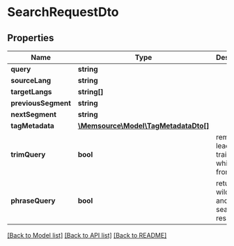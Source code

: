 # SearchRequestDto

## Properties
Name | Type | Description | Notes
------------ | ------------- | ------------- | -------------
**query** | **string** |  | 
**sourceLang** | **string** |  | 
**targetLangs** | **string[]** |  | [optional] 
**previousSegment** | **string** |  | [optional] 
**nextSegment** | **string** |  | [optional] 
**tagMetadata** | [**\Memsource\Model\TagMetadataDto[]**](TagMetadataDto.md) |  | [optional] 
**trimQuery** | **bool** | remove leading and trailing whitespace from query | [optional] 
**phraseQuery** | **bool** | return both wildcard and exact search results | [optional] 

[[Back to Model list]](../README.md#documentation-for-models) [[Back to API list]](../README.md#documentation-for-api-endpoints) [[Back to README]](../README.md)


